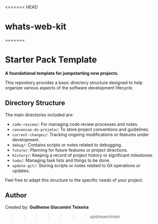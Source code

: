 <<<<<<< HEAD
# whats-web-kit
=======
# Starter Pack Template

**A foundational template for jumpstarting new projects.**

This repository provides a basic directory structure designed to help organize various aspects of the software development lifecycle.

## Directory Structure

The main directories included are:

*   `code-review/`: For managing code review processes and notes.
*   `convencao-do-projeto/`: To store project conventions and guidelines.
*   `current-changes/`: Tracking ongoing modifications or features under development.
*   `debug/`: Contains scripts or notes related to debugging.
*   `future/`: Planning for future features or project directions.
*   `history/`: Keeping a record of project history or significant milestones.
*   `todo/`: Managing task lists and things to be done.
*   `update-git/`: Storing scripts or notes related to Git operations or updates.

Feel free to adapt this structure to the specific needs of your project.

## Author

Created by: **Guilheme Giacomini Teixeira**
>>>>>>> upstream/main
